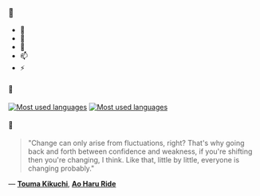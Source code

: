 ### 👋

- 🔭
- 🌱
- 💬
- 📫
- ⚡

#### 🧏

[![Most used languages](https://github-readme-stats-aynah.vercel.app/api/top-langs/?username=aynh&theme=solarized-dark&langs_count=6&layout=compact&hide_title=true)](https://github.com/anuraghazra/github-readme-stats#gh-dark-mode-only)
[![Most used languages](https://github-readme-stats-aynah.vercel.app/api/top-langs/?username=aynh&theme=solarized-light&langs_count=6&layout=compact&hide_title=true)](https://github.com/anuraghazra/github-readme-stats#gh-light-mode-only)

#### 💬

> "Change can only arise from fluctuations, right? That's why going back and forth between confidence and weakness, if you're shifting then you're changing, I think. Like that, little by little, everyone is changing probably."

&mdash; [**Touma Kikuchi**](https://myanimelist.net/character.php?q=Touma%20Kikuchi&cat=character), [**Ao Haru Ride**](https://myanimelist.net/search/all?q=Ao%20Haru%20Ride&cat=all)
